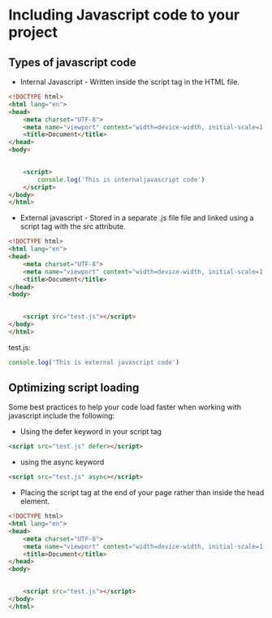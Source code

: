 # Including Javascript code to your project

## Types of javascript code

- Internal Javascript - Written inside the script tag in the HTML file.

```html
<!DOCTYPE html>
<html lang="en">
<head>
    <meta charset="UTF-8">
    <meta name="viewport" content="width=device-width, initial-scale=1.0">
    <title>Document</title>
</head>
<body>
    

    <script>
        console.log('This is internaljavascript code')
    </script>
</body>
</html>
```
- External javascript - Stored in a separate .js file file and linked using a script tag with the src attribute.

```html
<!DOCTYPE html>
<html lang="en">
<head>
    <meta charset="UTF-8">
    <meta name="viewport" content="width=device-width, initial-scale=1.0">
    <title>Document</title>
</head>
<body>
    

    <script src="test.js"></script>
</body>
</html>
```

test.js:
```js
console.log('This is external javascript code')
```

## Optimizing script loading

Some best practices to help your code load faster when working with javascript include the following:

- Using the defer keyword in your script tag

```html
<script src="test.js" defer></script>
```

- using the async keyword

```html
<script src="test.js" async></script>
```

- Placing the script tag at the end of your page rather than inside the head element.

```html
<!DOCTYPE html>
<html lang="en">
<head>
    <meta charset="UTF-8">
    <meta name="viewport" content="width=device-width, initial-scale=1.0">
    <title>Document</title>
</head>
<body>
    

    <script src="test.js"></script>
</body>
</html>
```